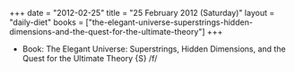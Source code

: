 +++
date = "2012-02-25"
title = "25 February 2012 (Saturday)"
layout = "daily-diet"
books = ["the-elegant-universe-superstrings-hidden-dimensions-and-the-quest-for-the-ultimate-theory"]
+++


* Book: The Elegant Universe: Superstrings, Hidden Dimensions, and the Quest for the Ultimate Theory {S} /f/
